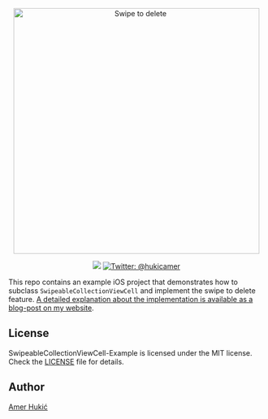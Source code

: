<p align="center">
    <img src="https://www.amerhukic.com/assets/2018-08-27/swipeable-cell-delete.gif" width="484" max-width="80%" alt="Swipe to delete" />
</p>

<p align="center">
    <img src="https://img.shields.io/badge/Swift-4.1-orange.svg" />
    <a href="https://twitter.com/hukicamer">
        <img src="https://img.shields.io/badge/contact-%40hukicamer-blue.svg?style=flat" alt="Twitter: @hukicamer" />
    </a>
</p>

This repo contains an example iOS project that demonstrates how to subclass `SwipeableCollectionViewCell` and implement the swipe to delete feature. 
[A detailed explanation about the implementation is available as a blog-post on my website](https://www.amerhukic.com/swipeable-collection-view-cell).


## License

SwipeableCollectionViewCell-Example is licensed under the MIT license. Check the [LICENSE](LICENSE) file for details.

## Author

[Amer Hukić](https://amerhukic.com)
